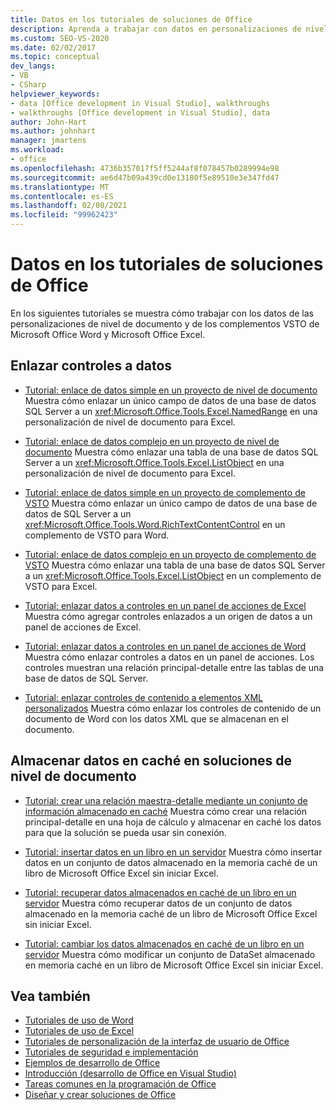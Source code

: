 ```yaml
---
title: Datos en los tutoriales de soluciones de Office
description: Aprenda a trabajar con datos en personalizaciones de nivel de documento y en complementos de VSTO para Microsoft Word y Microsoft Excel.
ms.custom: SEO-VS-2020
ms.date: 02/02/2017
ms.topic: conceptual
dev_langs:
- VB
- CSharp
helpviewer_keywords:
- data [Office development in Visual Studio], walkthroughs
- walkthroughs [Office development in Visual Studio], data
author: John-Hart
ms.author: johnhart
manager: jmartens
ms.workload:
- office
ms.openlocfilehash: 4736b357017f5ff5244af8f078457b0289994e98
ms.sourcegitcommit: ae6d47b09a439cd0e13180f5e89510e3e347fd47
ms.translationtype: MT
ms.contentlocale: es-ES
ms.lasthandoff: 02/08/2021
ms.locfileid: "99962423"
---
```

# <a name="data-in-office-solutions-walkthroughs"></a>Datos en los tutoriales de soluciones de Office
  En los siguientes tutoriales se muestra cómo trabajar con los datos de las personalizaciones de nivel de documento y de los complementos VSTO de Microsoft Office Word y Microsoft Office Excel.

## <a name="bind-controls-to-data"></a>Enlazar controles a datos
- [Tutorial: enlace de datos simple en un proyecto de nivel de documento](../vsto/walkthrough-simple-data-binding-in-a-document-level-project.md) Muestra cómo enlazar un único campo de datos de una base de datos SQL Server a un <xref:Microsoft.Office.Tools.Excel.NamedRange> en una personalización de nivel de documento para Excel.

- [Tutorial: enlace de datos complejo en un proyecto de nivel de documento](../vsto/walkthrough-complex-data-binding-in-a-document-level-project.md) Muestra cómo enlazar una tabla de una base de datos SQL Server a un <xref:Microsoft.Office.Tools.Excel.ListObject> en una personalización de nivel de documento para Excel.

- [Tutorial: enlace de datos simple en un proyecto de complemento de VSTO](../vsto/walkthrough-simple-data-binding-in-vsto-add-in-project.md) Muestra cómo enlazar un único campo de datos de una base de datos de SQL Server a un <xref:Microsoft.Office.Tools.Word.RichTextContentControl> en un complemento de VSTO para Word.

- [Tutorial: enlace de datos complejo en un proyecto de complemento de VSTO](../vsto/walkthrough-complex-data-binding-in-vsto-add-in-project.md) Muestra cómo enlazar una tabla de una base de datos SQL Server a un <xref:Microsoft.Office.Tools.Excel.ListObject> en un complemento de VSTO para Excel.

- [Tutorial: enlazar datos a controles en un panel de acciones de Excel](../vsto/walkthrough-binding-data-to-controls-on-an-excel-actions-pane.md) Muestra cómo agregar controles enlazados a un origen de datos a un panel de acciones de Excel.

- [Tutorial: enlazar datos a controles en un panel de acciones de Word](../vsto/walkthrough-binding-data-to-controls-on-a-word-actions-pane.md) Muestra cómo enlazar controles a datos en un panel de acciones. Los controles muestran una relación principal-detalle entre las tablas de una base de datos de SQL Server.

- [Tutorial: enlazar controles de contenido a elementos XML personalizados](../vsto/walkthrough-binding-content-controls-to-custom-xml-parts.md) Muestra cómo enlazar los controles de contenido de un documento de Word con los datos XML que se almacenan en el documento.

## <a name="cache-data-in-document-level-solutions"></a>Almacenar datos en caché en soluciones de nivel de documento
- [Tutorial: crear una relación maestra-detalle mediante un conjunto de información almacenado en caché](../vsto/walkthrough-creating-a-master-detail-relation-using-a-cached-dataset.md) Muestra cómo crear una relación principal-detalle en una hoja de cálculo y almacenar en caché los datos para que la solución se pueda usar sin conexión.

- [Tutorial: insertar datos en un libro en un servidor](../vsto/walkthrough-inserting-data-into-a-workbook-on-a-server.md) Muestra cómo insertar datos en un conjunto de datos almacenado en la memoria caché de un libro de Microsoft Office Excel sin iniciar Excel.

- [Tutorial: recuperar datos almacenados en caché de un libro en un servidor](../vsto/walkthrough-retrieving-cached-data-from-a-workbook-on-a-server.md) Muestra cómo recuperar datos de un conjunto de datos almacenado en la memoria caché de un libro de Microsoft Office Excel sin iniciar Excel.

- [Tutorial: cambiar los datos almacenados en caché de un libro en un servidor](../vsto/walkthrough-changing-cached-data-in-a-workbook-on-a-server.md) Muestra cómo modificar un conjunto de DataSet almacenado en memoria caché en un libro de Microsoft Office Excel sin iniciar Excel.

## <a name="see-also"></a>Vea también
- [Tutoriales de uso de Word](../vsto/walkthroughs-using-word.md)
- [Tutoriales de uso de Excel](../vsto/walkthroughs-using-excel.md)
- [Tutoriales de personalización de la interfaz de usuario de Office](../vsto/office-ui-customization-walkthroughs.md)
- [Tutoriales de seguridad e implementación](../vsto/security-and-deployment-walkthroughs.md)
- [Ejemplos de desarrollo de Office](../vsto/office-development-samples.md)
- [Introducción &#40;desarrollo de Office en Visual Studio&#41;](../vsto/getting-started-office-development-in-visual-studio.md)
- [Tareas comunes en la programación de Office](../vsto/common-tasks-in-office-programming.md)
- [Diseñar y crear soluciones de Office](../vsto/designing-and-creating-office-solutions.md)
